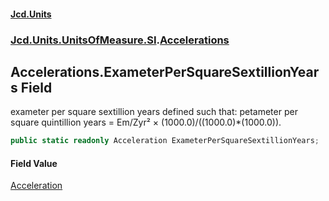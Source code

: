 #### [Jcd.Units](index.md 'index')
### [Jcd.Units.UnitsOfMeasure.SI](Jcd.Units.UnitsOfMeasure.SI.md 'Jcd.Units.UnitsOfMeasure.SI').[Accelerations](Accelerations.md 'Jcd.Units.UnitsOfMeasure.SI.Accelerations')

## Accelerations.ExameterPerSquareSextillionYears Field

exameter per square sextillion years defined such that: petameter per square quintillion years = Em/Zyr² × (1000.0)/((1000.0)*(1000.0)).

```csharp
public static readonly Acceleration ExameterPerSquareSextillionYears;
```

#### Field Value
[Acceleration](Acceleration.md 'Jcd.Units.UnitTypes.Acceleration')